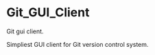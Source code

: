Git_GUI_Client
==============

Git gui client.

Simpliest GUI client for Git version control system.
